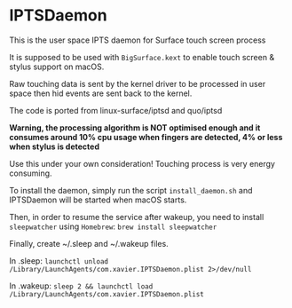 # IPTSDaemon
This is the user space IPTS daemon for Surface touch screen process

It is supposed to be used with `BigSurface.kext` to enable touch screen & stylus support on macOS.

Raw touching data is sent by the kernel driver to be processed in user space then hid events are sent back to the kernel.

The code is ported from linux-surface/iptsd and quo/iptsd

**Warning, the processing algorithm is NOT optimised enough and it consumes around 10% cpu usage when fingers are detected, 4% or less when stylus is detected**

Use this under your own consideration! Touching process is very energy consuming.

To install the daemon, simply run the script `install_daemon.sh` and IPTSDaemon will be started when macOS starts.

Then, in order to resume the service after wakeup, you need to install `sleepwatcher` using `Homebrew`: `brew install sleepwatcher`

Finally, create ~/.sleep and ~/.wakeup files.

In .sleep: `launchctl unload /Library/LaunchAgents/com.xavier.IPTSDaemon.plist 2>/dev/null`

In .wakeup: `sleep 2 && launchctl load /Library/LaunchAgents/com.xavier.IPTSDaemon.plist`
